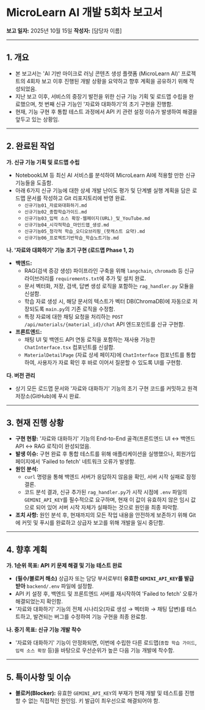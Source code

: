 # MicroLearn AI 개발 5회차 보고서

**보고 일자:** 2025년 10월 15일
**작성자:** [담당자 이름]

---

## 1. 개요

- 본 보고서는 'AI 기반 마이크로 러닝 콘텐츠 생성 플랫폼 (MicroLearn AI)' 프로젝트의 4회차 보고 이후 진행된 개발 상황을 요약하고 향후 계획을 공유하기 위해 작성되었음.
- 지난 보고 이후, 서비스의 중장기 발전을 위한 신규 기능 기획 및 로드맵 수립을 완료했으며, 첫 번째 신규 기능인 '자료와 대화하기'의 초기 구현을 진행함.
- 현재, 기능 구현 후 통합 테스트 과정에서 API 키 관련 설정 이슈가 발생하여 해결을 앞두고 있는 상황임.

---

## 2. 완료된 작업

**가. 신규 기능 기획 및 로드맵 수립**
- NotebookLM 등 최신 AI 서비스를 분석하여 MicroLearn AI에 적용할 만한 신규 기능들을 도출함.
- 아래 6가지 신규 기능에 대한 상세 개발 난이도 평가 및 단계별 실행 계획을 담은 로드맵 문서를 작성하고 Git 리포지토리에 반영 완료.
  - `신규기능01_자료와대화하기.md`
  - `신규기능02_종합학습가이드.md`
  - `신규기능03_입력 소스 확장-웹페이지(URL)_및_YouTube.md`
  - `신규기능04_시각적학습_마인드맵_생성.md`
  - `신규기능05_청각적 학습_오디오브리핑_(팟캐스트 요약).md`
  - `신규기능06_프로젝트기반학습_학습노트기능.md`

**나. '자료와 대화하기' 기능 초기 구현 (로드맵 Phase 1, 2)**
- **백엔드:**
  - RAG(검색 증강 생성) 파이프라인 구축을 위해 `langchain`, `chromadb` 등 신규 라이브러리를 `requirements.txt`에 추가 및 설치 완료.
  - 문서 벡터화, 저장, 검색, 답변 생성 로직을 포함하는 `rag_handler.py` 모듈을 신설함.
  - 학습 자료 생성 시, 해당 문서의 텍스트가 벡터 DB(ChromaDB)에 자동으로 저장되도록 `main.py`의 기존 로직을 수정함.
  - 특정 자료에 대한 채팅 요청을 처리하는 `POST /api/materials/{material_id}/chat` API 엔드포인트를 신규 구현함.
- **프론트엔드:**
  - 채팅 UI 및 백엔드 API 연동 로직을 포함하는 재사용 가능한 `ChatInterface.tsx` 컴포넌트를 신설함.
  - `MaterialDetailPage` (자료 상세 페이지)에 `ChatInterface` 컴포넌트를 통합하여, 사용자가 자료 확인 후 바로 이어서 질문할 수 있도록 UI를 구현함.

**다. 버전 관리**
- 상기 모든 로드맵 문서와 '자료와 대화하기' 기능의 초기 구현 코드를 커밋하고 원격 저장소(GitHub)에 푸시 완료.

---

## 3. 현재 진행 상황

- **구현 현황:** '자료와 대화하기' 기능의 End-to-End 골격(프론트엔드 UI ↔ 백엔드 API ↔ RAG 로직)이 완성되었음.
- **발생 이슈:** 구현 완료 후 통합 테스트를 위해 애플리케이션을 실행했으나, 회원가입 페이지에서 'Failed to fetch' 네트워크 오류가 발생함.
- **원인 분석:** 
  - `curl` 명령을 통해 백엔드 서버가 응답하지 않음을 확인, 서버 시작 실패로 잠정 결론.
  - 코드 분석 결과, 신규 추가된 `rag_handler.py`가 시작 시점에 `.env` 파일의 `GEMINI_API_KEY`를 필수적으로 요구하며, 현재 이 값이 유효하지 않은 임시 값으로 되어 있어 서버 시작 자체가 실패하는 것으로 원인을 최종 파악함.
- **조치 사항:** 원인 분석 후, 현재까지의 모든 작업 내용을 안전하게 보존하기 위해 Git에 커밋 및 푸시를 완료하고 상급자 보고를 위해 개발을 일시 중단함.

---

## 4. 향후 계획

**가. 1순위 목표: API 키 문제 해결 및 기능 테스트 완료**
- **(필수/블로커 해소)** 상급자 또는 담당 부서로부터 **유효한 `GEMINI_API_KEY`를 발급받아** `backend/.env` 파일에 설정함.
- API 키 설정 후, 백엔드 및 프론트엔드 서버를 재시작하여 'Failed to fetch' 오류가 해결되었는지 확인함.
- '자료와 대화하기' 기능의 전체 시나리오(자료 생성 → 벡터화 → 채팅 답변)를 테스트하고, 발견되는 버그를 수정하여 기능 구현을 최종 완료함.

**나. 중기 목표: 신규 기능 개발 착수**
- '자료와 대화하기' 기능이 안정화되면, 이번에 수립한 다른 로드맵(`종합 학습 가이드`, `입력 소스 확장` 등)을 바탕으로 우선순위가 높은 다음 기능 개발에 착수함.

---

## 5. 특이사항 및 이슈

- **블로커(Blocker):** 유효한 `GEMINI_API_KEY`의 부재가 현재 개발 및 테스트를 진행할 수 없는 직접적인 원인임. 키 발급이 최우선으로 해결되어야 함.
